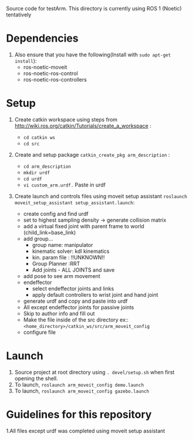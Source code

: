 Source code for testArm. This directory is currently using ROS 1 (Noetic) tentatively
# Dependencies
1. Also ensure that you have the following(Install with ```sudo apt-get install```): 
     - ros-noetic-moveit
     - ros-noetic-ros-control 
     - ros-noetic-ros-controllers
     
# Setup 
1. Create catkin workspace using steps from http://wiki.ros.org/catkin/Tutorials/create_a_workspace :
     - ```cd catkin ws```
     - ```cd src```
     
2. Create and setup package ```catkin_create_pkg arm_description``` :
     - ```cd arm_description```
     - ```mkdir urdf ```
     - ```cd urdf```
     - ```vi custom_arm.urdf.```  Paste in urdf
    
3. Create launch and controls files using moveit setup assistant ```roslaunch moveit_setup_assistant setup_assistant.launch```:
     - create config and find urdf
     - set to highest sampling density -> generate collision matrix 
     - add a virtual fixed joint with parent frame to world (child_link=base_link)
     - add group...
       - group name: manipulator  
       - kinematic solver: kdl kinematics 
       - kin. param file : !!UNKNOWN!! 
       - Group Planner :RRT
       - Add joints - ALL JOINTS and save
     - add pose to see arm movement
     - endeffector
       - select endeffector joints and links
       - apply default controllers to wrist joint and hand joint
     - generate urdf and copy and paste into urdf
     - All except endeffector joints for passive joints
     - Skip to author info and fill out
     - Make the file inside of the src directory ex:: ```<home_directory>/catkin_ws/src/arm_moveit_config```
     - configure file
   
# Launch 
1. Source project at root directory using ```. devel/setup.sh``` when first opening the shell.
2. To launch, ```roslaunch arm_moveit_config demo.launch```
3. To launch, ```roslaunch arm_moveit_config gazebo.launch```

# Guidelines for this repository
1.All files except urdf was completed using moveit setup assistant 
